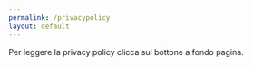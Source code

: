 ```yaml
---
permalink: /privacypolicy
layout: default
---
```


Per leggere la privacy policy clicca sul bottone a fondo pagina.